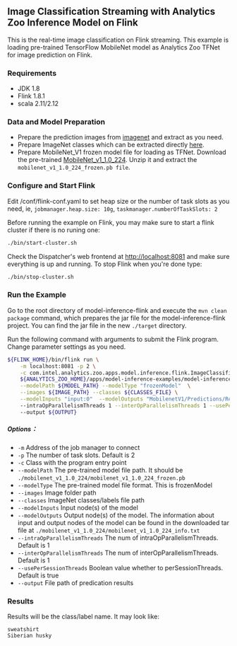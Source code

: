 ## Image Classification Streaming with Analytics Zoo Inference Model on Flink
This is the real-time image classification on Flink streaming. This example is loading pre-trained TensorFlow MobileNet model as Analytics Zoo TFNet for image prediction on Flink. 

### Requirements

- JDK 1.8
- Flink 1.8.1
- scala 2.11/2.12

### Data and Model Preparation

- Prepare the prediction images from [imagenet](http://www.image-net.org/) and extract as you need.
- Prepare ImageNet classes which can be extracted directly [here](https://github.com/intel-analytics/analytics-zoo/blob/master/zoo/src/main/resources/imagenet_classname.txt).
- Prepare MobileNet_V1 frozen model file for loading as TFNet. Download the pre-trained [MobileNet_v1_1.0_224](http://download.tensorflow.org/models/mobilenet_v1_2018_02_22/mobilenet_v1_1.0_224.tgz). Unzip it and extract the `mobilenet_v1_1.0_224_frozen.pb file`.

### Configure and Start Flink

Edit /conf/flink-conf.yaml to set heap size or the number of task slots as you need, ie, `jobmanager.heap.size: 10g`, `taskmanager.numberOfTaskSlots: 2` 

Before running the example on Flink, you may make sure to start a flink cluster if there is no runing one:

```bash
./bin/start-cluster.sh
```

Check the Dispatcher's web frontend at [http://localhost:8081](http://localhost:8081/) and make sure everything is up and running. To stop Flink when you're done type:

```bash
./bin/stop-cluster.sh
```

### Run the Example
Go to the root directory of model-inference-flink and execute the `mvn clean package` command, which prepares the jar file for the model-inference-flink project. You can find the jar file in the new `./target` directory.

Run the following command with arguments to submit the Flink program. Change parameter settings as you need.

```bash
${FLINK_HOME}/bin/flink run \
    -m localhost:8081 -p 2 \
    -c com.intel.analytics.zoo.apps.model.inference.flink.ImageClassification.ImageClassificationStreaming  \
    ${ANALYTICS_ZOO_HOME}/apps/model-inference-examples/model-inference-flink/target/model-inference-flink-0.1.0-SNAPSHOT-jar-with-dependencies.jar  \
    --modelPath ${MODEL_PATH} --modelType "frozenModel"  \
    --images ${IMAGE_PATH} --classes ${CLASSES_FILE} \
    --modelInputs "input:0"  --modelOutputs "MobilenetV1/Predictions/Reshape_1:0"
    --intraOpParallelismThreads 1 --interOpParallelismThreads 1 --usePerSessionThreads true
    --output ${OUTPUT}
```
##### Options：

- `-m` Address of the job manager to connect
- `-p` The number of task slots. Default is 2
- `-c` Class with the program entry point
- `--modelPath` The pre-trained model file path. It should be `./mobilenet_v1_1.0_224/mobilenet_v1_1.0_224_frozen.pb`
- `--modelType` The pre-trained model file format. This is frozenModel
- `--images` Image folder path
- `--classes` ImageNet classes/labels file path
- `--modelInputs` Input node(s) of the model
- `--modelOutputs` Output node(s) of the model. The information about input and output nodes of the model can be found in the downloaded tar file at `./mobilenet_v1_1.0_224/mobilenet_v1_1.0_224_info.txt`
- `--intraOpParallelismThreads` The num of intraOpParallelismThreads. Default is 1
- `--interOpParallelismThreads` The num of interOpParallelismThreads. Default is 1
- `--usePerSessionThreads` Boolean value whether to perSessionThreads. Default is true
- `--output` File path of predication results 

### Results

Results will be the class/label name. It may look like: 

```
sweatshirt
Siberian husky
```
